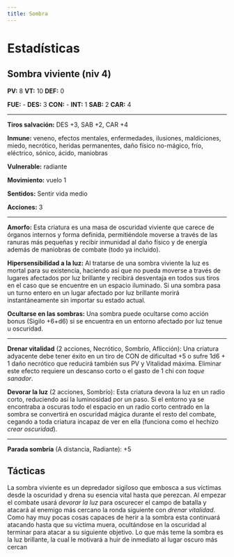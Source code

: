 ```yaml
---
title: Sombra
---
```




# Estadísticas

## Sombra viviente (niv 4)

**PV:** 8		**VT:** 10		**DEF:** 0

**FUE:** - 	**DES:** 3	**CON:** -	**INT:** 1	**SAB:** 2	**CAR:** 4

------

**Tiros salvación:** DES +3, SAB +2, CAR +4

**Inmune:** veneno, efectos mentales, enfermedades, ilusiones, maldiciones, miedo, necrótico, heridas permanentes, daño físico no-mágico, frío, eléctrico, sónico, ácido, maniobras

**Vulnerable:** radiante

**Movimiento:** vuelo 1

**Sentidos:** Sentir vida medio

**Acciones:** 3

------

**Amorfo:** Esta criatura es una masa de oscuridad viviente que carece de órganos internos y forma definida, permitiéndole moverse a través de las ranuras más pequeñas y recibir inmunidad al daño físico y de energía además de maniobras de combate (todo ya incluido).

**Hipersensibilidad a la luz:** Al tratarse de una sombra viviente la luz es mortal para su existencia, haciendo así que no pueda moverse a través de lugares afectados por luz brillante y recibirá desventaja en todos sus tiros en el caso que se encuentre en un espacio iluminado. Si una sombra pasa un turno entero en un lugar afectado por luz brillante morirá instantáneamente sin importar su estado actual.

**Ocultarse en las sombras:** Una sombra puede ocultarse como acción bonus (Sigilo +6+d6) si se encuentra en un entorno afectado por luz tenue u oscuridad.

****

**Drenar vitalidad** (2 acciones, Necrótico, Sombrío, Aflicción): Una criatura adyacente debe tener éxito en un tiro de CON de dificultad +5 o sufre 1d6 + 1 daño necrótico que reducirá también sus PV y Vitalidad máxima. Eliminar este efecto requiere un descanso corto o el gasto de 1 chi con *toque sanador*.

**Devorar la luz** (2 acciones, Sombrío): Esta criatura devora la luz en un radio corto, reduciendo así la luminosidad por un paso. Si el entorno ya se encontraba a oscuras todo el espacio en un radio corto centrado en la sombra se convertirá en oscuridad mágica durante el resto del combate, cegando a toda criatura incapaz de ver en ella (funciona como el hechizo *crear oscuridad*).

****

**Parada sombría** (A distancia, Radiante): +5

## Tácticas

La sombra viviente es un depredador sigiloso que embosca a sus víctimas desde la oscuridad y drena su esencia vital hasta que perezcan. Al empezar el combate usará *devorar la luz* para oscurecer el campo de batalla y atacará al enemigo más cercano la ronda siguiente con *drenar vitalidad*. Como hay muy pocas cosas capaces de herir a la sombra esta continuará atacando hasta que su víctima muera, ocultándose en la oscuridad al terminar para atacar a su siguiente objetivo. Lo que más teme la sombra es la luz brillante, la cual le motivará a huir de inmediato al lugar oscuro más cercan
